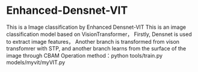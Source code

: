 # Enhanced-Densnet-VIT
This is a Image classification by Enhanced Densnet-VIT
This is an image classification model based on VisionTransformer，
Firstly, Densnet is used to extract image features，
Another branch is transformed from vison transfomrer with STP, 
and another branch learns from the surface of the image through CBAM
Operation method：python tools/train.py models/myvit/myVIT.py
